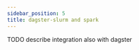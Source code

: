 ```yaml
---
sidebar_position: 5
title: dagster-slurm and spark
---
```


TODO describe integration also with dagster